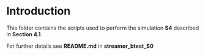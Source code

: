 # Introduction

This folder contains the scripts used to perform the simulation **S4** described in **Section 4.1**. 

For further details see **README.md** in **streamer_btest_S0**
